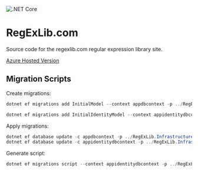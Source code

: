 ![.NET Core](https://github.com/ardalis/RegExLib.com/workflows/.NET%20Core/badge.svg)

# RegExLib.com
Source code for the regexlib.com regular expression library site.

[Azure Hosted Version](https://regexlibcom.azurewebsites.net/)

## Migration Scripts

Create migrations:
```powershell
dotnet ef migrations add InitialModel --context appdbcontext -p ../RegExLib.Infrastructure/RegExLib.Infrastructure.csproj -s RegExLib.Web.csproj -o Data/Migrations

dotnet ef migrations add InitialIdentityModel --context appidentitydbcontext -p ../RegExLib.Infrastructure/RegExLib.Infrastructure.csproj -s RegExLib.Web.csproj -o Identity/Migrations
```

Apply migrations:

```powershell
dotnet ef database update -c appdbcontext -p ../RegExLib.Infrastructure/RegExLib.Infrastructure.csproj -s RegExLib.Web.csproj
dotnet ef database update -c appidentitydbcontext -p ../RegExLib.Infrastructure/RegExLib.Infrastructure.csproj -s RegExLib.Web.csproj
```

Generate script:

```powershell
dotnet ef migrations script --context appidentitydbcontext -p ../RegExLib.Infrastructure/RegExLib.Infrastructure.csproj -s RegExLib.Web.csproj | out-file ./script.sql
```
